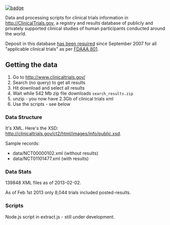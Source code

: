 <a href="https://datahub.io/core/clinical-trials-us"><img src="https://badgen.net/badge/icon/View%20on%20datahub.io/orange?icon=https://datahub.io/datahub-cube-badge-icon.svg&label&scale=1.25)" alt="badge" /></a>

Data and processing scripts for clinical trials information in
<http://ClinicalTrials.gov>, a registry and results database of publicly and
privately supported clinical studies of human participants conducted around the
world.

Deposit in this database [has been required][required] since September 2007 for
all "applicable clinical trials" as per [FDAAA 801][].

[required]: http://www.clinicaltrials.gov/ct2/manage-recs/fdaaa#WhichTrialsMustBeRegistered
[FDAAA 801]: http://www.gpo.gov/fdsys/pkg/PLAW-110publ85/pdf/PLAW-110publ85.pdf#page=82

## Getting the data

1. Go to <http://www.clinicaltrials.gov/>
2. Search (no query) to get all results
3. Hit download and select all results
4. Wait while 542 Mb zip file downloads `search_results.zip`
5. unzip - you now have 2.3Gb of clinical trials xml
6. Use the scripts - see below

### Data Structure

It's XML. Here's the XSD: http://clinicaltrials.gov/ct2/html/images/info/public.xsd.

Sample records:

* data/NCT00000102.xml (without results)
* data/NCT01101477.xml (with results)

### Data Stats

139848 XML files as of 2013-02-02.

As of Feb 1st 2013 only 8,044 trials included posted-results.

### Scripts

Node.js script in extract.js - still under development.


